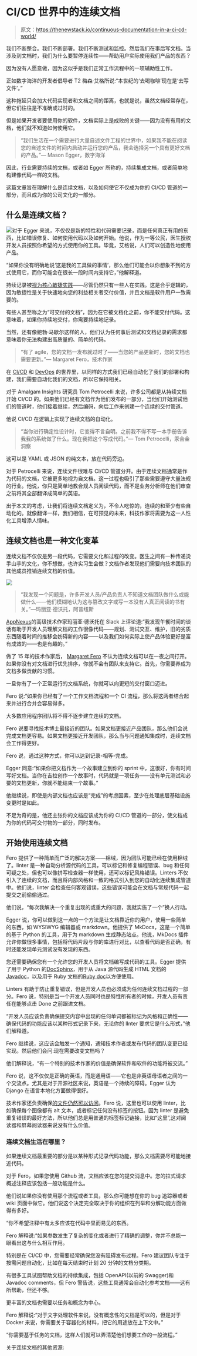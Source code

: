 # CI/CD 世界中的连续文档

> 原文：<https://thenewstack.io/continuous-documentation-in-a-ci-cd-world/>

我们不断整合。我们不断部署。我们不断测试和监控。然后我们在事后写文档。当涉及到文档时，我们为什么要暂停连续性——帮助用户实际使用我们产品的东西？

因为没有人愿意做，因为这似乎是我们正常工作流程中的一项辅助性工作。

正如数字海洋的开发者倡导者 T2 梅森·艾格所说:“本世纪的‘去喝咖啡’现在是‘去写文件’。”

这种拖延只会加大代码实现者和文档之间的距离，也就是说，虽然文档经常存在，但它们往往是不准确或过时的。

但是如果开发者要使用你的软件，文档实际上是成败的关键——因为没有有用的文档，他们就不知道如何使用它。

> “我们生活在一个需要进行大量自述文件工程的世界中，如果我不能在阅读您的自述文件的时间内启动并运行您的产品，我会选择另一个具有更好文档的产品。”— Mason Egger，数字海洋

因此，行业需要持续的文档，或者如 Egger 所称的，持续集成文档，或者简单地构建像代码一样的文档。

这篇文章旨在理解什么是连续文档，以及如何使它不仅成为你的 CI/CD 管道的一部分，而且成为你的公司文化的一部分。

## 什么是连续文档？

![](img/04ea23ae5d29bfceebf8860e92c30ee9.png)对于 Egger 来说，不仅仅是新的特性和代码需要记录，而是任何真正有用的东西，比如错误修复、如何使用代码以及如何开始。他说，作为一等公民，医生授权开发人员按照你希望的方式使用你的工具。毕竟，艾格说，人们可以创造性地使用产品。

“如果你没有明确地说‘这是我的工具做的事情’，那么他们可能会以你想象不到的方式使用它，而你可能会在很长一段时间内支持它，”他解释道。

持续记录被[视为核心敏捷实践](http://agilemodeling.com/essays/documentContinuously.htm)——尽管仍然只有一些人在实践。这是合乎逻辑的，因为敏捷性是关于快速地向您的利益相关者交付价值，并且文档是软件用户一致需要的。

有些人甚至称之为“可交付的文档”，因为在它被文档化之前，你不能交付代码。这意味着，如果你持续地交付，你需要持续地记录。

当然，还有像鲍勃·马歇尔这样的人，他们认为任何事后测试和文档记录的需求都意味着你无法构建出高质量的、简单的代码。

> “有了 agile，您的文档一发布就过时了——当您的产品更新时，您的文档也需要更新。”— Margaret Fero，技术作家

在 [CI/CD](https://thenewstack.io/category/ci-cd/) 和 [DevOps](https://thenewstack.io/category/devops/) 的世界里，以同样的方式我们已经自动化了我们的部署和构建，我们需要自动化我们的文档，所以它保持相关。

对于 Amalgam Insights 研究员 Tom Petrocelli 来说，许多公司都是从持续文档开始 CI/CD 的。如果他们已经有文档作为他们发布的一部分，当他们开始测试他们的管道时，他们接着继续，然后编码，向后工作来创建一个连续的交付管道。

他说 CI/CD 在逻辑上实现了连续文档的自动化。

> “当你进行确定性设计时，它变得不言自明。之前我不得不写一本手册告诉我我的系统做了什么。现在我把这个写成代码。”— Tom Petrocelli，汞合金洞察

这可以是 YAML 或 JSON 的纯文本，放在代码旁边。

对于 Petrocelli 来说，连续文件很难与 CI/CD 管道分开。由于连续文档通常是作为代码的文档，它被更多地视为自文档。这一过程也吸引了那些需要遵守大量法规的行业。他说，你只是简单地教合规人员阅读代码，而不是业务分析师在他们审查之前将其全部翻译成简单的英语。

出于本文的考虑，让我们将连续文档定义为，不令人吃惊的，连续的和至少有些自动化的。就像翻译一样，我们相信，在可预见的未来，科技作家将需要为这一人性化工具增添人情味。

## 连续文档也是一种文化变革

连续文档不仅仅是另一段代码，它需要文化和过程的改变。医生之间有一种传递烫手山芋的文化，你不想做，也许实习生会做？文档作者发现他们需要向技术团队的其他成员推销连续文档的价值。

![](img/78285d4d93d5110c4e39eea5cca0d154.png)

> “我发现一个问题是，许多开发人员/产品负责人不知道文档团队做什么或能做什么——他们模糊地认为这与篡改文字或写一本没有人真正阅读的书有关。”—玛丽亚·德沃托，阿普纽斯

[AppNexus](https://www.linkedin.com/in/marya-devoto-1a4b45/)的高级技术作家玛丽亚·德沃托在 Slack 上评论道:“我发现午餐时间的谈话有助于开发人员理解文档的工作很像代码——规划、测试交互、维护，旧的劣质东西随着时间的推移会妨碍新的内容——以及我们如何实际上使产品体验更好是富有成效的——也是有趣的。”

做了 15 年的技术作家后， [Margaret Fero](https://twitter.com/maggiefero) 不认为连续文档可以在一夜之间打开。如果你没有对文档进行优先排序，你就不会有团队来支持它。首先，你需要养成为文档多做贡献的习惯。

一旦你有了一个正常运行的文档系统，你就可以向更短的交付窗口迈进。

Fero 说:“如果你已经有了一个工作文档流程和一个 CI 流程，那么将这两者结合起来并进行合并会容易得多。

大多数应用程序团队将不得不逐步建立连续的文档。

Fero 说要寻找技术博士最接近的团队。如果文档更接近产品团队，那么他们会说完成文档更容易。如果文档更接近开发团队，那么当与问题通知集成时，连续文档会工作得更好。

Fero 说，通过这种方式，你可以达到记录-相等-完成。

Egger 同意:“如果你把文档作为一个故事建立到你的 sprint 中，这很好，你有时间写好文档。当你在吉拉创作一个故事时，代码就是一项任务——没有单元测试和必要的文档更新，你就不能结束一个故事。”

他继续说，即使是内部文档也应该是“完成”的考虑因素，至少在处理底层基础设施变更时是如此。

不足为奇的是，他还主张你的文档应该成为你的 CI/CD 管道的一部分，使文档成为你的代码可交付物的一部分，同时发布。

## 开始使用连续文档

Fero 提供了一种简单而广泛的解决方案——棉绒，因为团队可能已经在使用棉绒了。linter 是一种自动分析源代码的工具，可以标记和修复编程错误、bug 和任何可疑之处，但也可以像拼写检查器一样使用，还可以标记风格错误。Linters 不仅引入了连续的文档，而且将内部风格和一致的格式引入到您的自动化连续集成管道中。他们说，linter 会检查任何客观错误，这些错误可能会在文档与常规代码一起提交之前偷偷通过。

他们说，“每次我解决一个重复出现的或重大的问题，我就实施了一个”换人行动。

Egger 说，你可以做到这一点的一个方法是让文档靠近你的用户，使用一些简单的东西，如 WYSIWYG 编辑器或 markdown。他提供了 MkDocs，这是一个简单的基于 Python 的工具，用于为 markdown 生成静态站点。他说，MkDocs 插件允许你做很多事情，包括将代码片段与你的库进行对比，以查看代码是否正确，有时还能发现单元测试没有发现的东西。

您还需要确保您有一个允许您的开发人员将文档编写成代码的工具。Egger 提供了用于 Python 的[DocSphinx](https://www.sphinx-doc.org/en/master/usage/extensions/graphviz.html)，用于从 Java 源代码生成 HTML 文档的[Javadoc](https://en.wikipedia.org/wiki/Javadoc)，以及用于 Ruby 文档的[Ruby doc](https://ruby-doc.org/)以方便使用。

Linters 有助于防止重复错误，但是开发人员也必须成为任何连续文档过程的一部分。Fero 说，特别是当一个开发人员同时也是特性所有者的时候，开发人员有责任在能够点击 Done 之前跟进文档。

“开发人员应该负责确保提交内容中出现的任何单词都被标记为风格和正确性——确保代码的功能应该以某种形式记录下来，无论你的 lInter 要求它是什么形式，”他们解释道。

Fero 继续说，这应该会触发一个通知，通知技术作者或发布代码的团队变更已经实现。然后他们会问:现在需要改变文档吗？

他们解释说，“有一个特别的技术作家的价值是确保软件和软件的功能将被交流。”

Fero 说，这不仅仅是正确的英语，而是通用语——它也是非英语母语者之间的一个交流点。尤其是对于开源社区来说，英语是一个持续的障碍。Egger 认为 Django 在语言本地化方面做得很好。

技术作家还负责确保[的文件仍然可以访问](/accessibility-as-an-essential-part-of-the-inclusive-developer-experience/)。Fero 说，这里也可以使用 linter，比如确保每个图像都有 alt 文本，或者标记任何没有标签的按钮。因为 linter 是避免重复错误的最好方法，所以他们总是用普通的标签标记链接，比如“这里”,这对阅读器和屏幕阅读器来说没有什么价值。

### 连续文档生活在哪里？

如果连续文档最重要的部分是以某种形式记录代码功能，那么文档需要尽可能地接近代码。

对于 Fero，如果您使用 Github 流，文档应该在您的提交消息中。您的拉式请求概述注释应该包括一般功能是什么。

他们说如果你没有使用那个流程或者工具，那么你可能想在你的 bug 追踪器或者 wiki 页面中做它。他们说这个决定完全取决于你的组织在列举和分解功能方面做得有多好。

“你不希望注释中有太多应该在代码中显而易见的东西。

Fero 解释说:“如果参数发生了复杂的变化或者进行了精确的调整，你并不总能一眼看出这与什么相互作用。

特别是在 CI/CD 中，您需要经常确保您没有阻碍发布过程。Fero 建议团队专注于按需问题自动化，比如在每天结束时计划 20 分钟的文档分类期。

有很多工具试图帮助文档的持续集成，包括 OpenAPI(以前的 Swagger)和 Javadoc comments，但 Fero 警告说，这些工具通常会自动化参考文档——这有所帮助，但还不够。

更丰富的文档也需要以任务和概念为中心。

Fero 解释说:“对于文字处理软件来说，没有概念性的文档是可以的，但是对于 Docker 来说，你需要关于容器化的材料，把它的用途放在上下文中。”

“你需要基于任务的文档，这样人们就可以弄清楚他们想要工作的一般流程。”

关于连续文档的其他资源:

<svg xmlns:xlink="http://www.w3.org/1999/xlink" viewBox="0 0 68 31" version="1.1"><title>Group</title> <desc>Created with Sketch.</desc></svg>